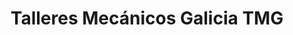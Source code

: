 ---
title: "Talleres Mecánicos Galicia TMG"
url: /naron/talleres-mecanicos-galicia-tmg/
shop: Autowerkstatt
---